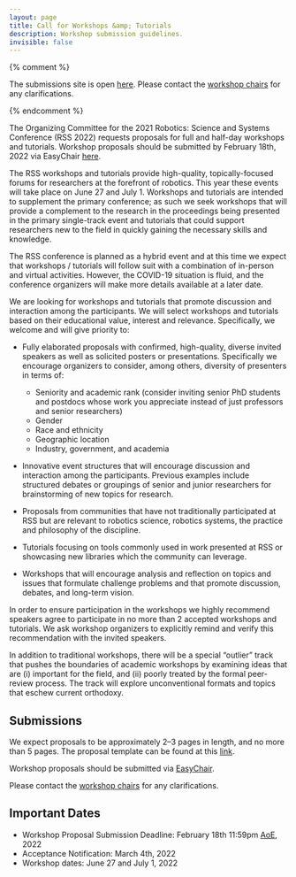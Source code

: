 ```yaml
---
layout: page
title: Call for Workshops &amp; Tutorials
description: Workshop submission guidelines.
invisible: false
---
```

{% comment %}
<p class="message">
The submissions site is open <a href="https://easychair.org/conferences/?conf=rssw17">here</a>.
Please contact the <a href="{{site.baseurl}}/committees/organizers/">workshop chairs</a> for any clarifications.
</p>
{% endcomment %}

The Organizing Committee for the 2021 Robotics: Science and Systems Conference (RSS 2022) requests proposals for full and half-day workshops and tutorials. Workshop proposals should be submitted by February 18th, 2022 via EasyChair <a href="https://easychair.org/my/conference?conf=2022rssworkshop">here</a>.

The RSS workshops and tutorials provide high-quality, topically-focused forums for researchers at the forefront of robotics. This year these events will take place on June 27  and July 1. Workshops and tutorials are intended to supplement the primary conference; as such we seek workshops that will provide a complement to the research in the proceedings being presented in the primary single-track event and tutorials that could support researchers new to the field in quickly gaining the necessary skills and knowledge.

The RSS conference is planned as a hybrid event and at this time we expect that workshops / tutorials will follow suit with a combination of in-person and virtual activities. However, the COVID-19 situation is fluid, and the conference organizers will make more details available at a later date.

We are looking for workshops and tutorials that promote discussion and interaction among the participants. We will select workshops and tutorials based on their educational value, interest and relevance. Specifically, we welcome and will give priority to:

  * Fully elaborated proposals with confirmed, high-quality, diverse invited speakers as well as solicited posters or presentations. Specifically we encourage organizers to consider, among others, diversity of presenters in terms of:
    - Seniority and academic rank (consider inviting senior PhD students and postdocs whose work you appreciate instead of just professors and senior researchers)
    - Gender
    - Race and ethnicity
    - Geographic location
    - Industry, government, and academia

  * Innovative event structures that will encourage discussion and interaction among the participants. Previous examples include structured debates or groupings of senior and junior researchers for brainstorming of new topics for research.

  * Proposals from communities that have not traditionally participated at RSS but are relevant to robotics science, robotics systems, the practice and philosophy of the discipline.

  * Tutorials focusing on tools commonly used in work presented at RSS or showcasing new libraries which the community can leverage.

  * Workshops that will encourage analysis and reflection on topics and issues that formulate challenge problems and that promote discussion, debates, and long-term vision.

In order to ensure participation in the workshops we highly recommend speakers agree to participate in no more than 2 accepted workshops and tutorials. We ask workshop organizers to explicitly remind and verify this recommendation with the invited speakers.

In addition to traditional workshops, there will be a special “outlier” track that pushes the boundaries of academic workshops by examining ideas that are (i) important for the field, and (ii) poorly treated by the formal peer-review process. The track will explore unconventional formats and topics that eschew current orthodoxy.

## Submissions

We expect proposals to be approximately 2–3 pages in length, and no more than 5 pages. The proposal template can be found at this <a href="https://docs.google.com/document/d/1XXnRBdTjt46K45I1NUdPjWEp01luKlTLEtfHlgc_n3c/edit?usp=sharing">link</a>.

Workshop proposals should be submitted via <a href="https://easychair.org/my/conference?conf=2022rssworkshop">EasyChair</a>.

Please contact the <a href="https://roboticsconference.org/committees/organizers/">workshop chairs</a> for any clarifications.

## Important Dates

* Workshop Proposal Submission Deadline: February 18th 11:59pm <a href="https://time.is/Anywhere_on_Earth">AoE</a>, 2022
* Acceptance Notification:  March 4th, 2022
* Workshop dates: June 27  and July 1, 2022